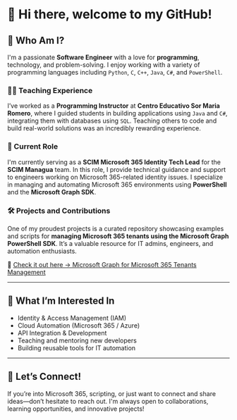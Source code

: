 # 👋 Hi there, welcome to my GitHub!

## 🚀 Who Am I?

I'm a passionate **Software Engineer** with a love for **programming**, technology, and problem-solving. I enjoy working with a variety of programming languages including `Python`, `C`, `C++`, `Java`, `C#`, and `PowerShell`.

### 👨‍🏫 Teaching Experience

I’ve worked as a **Programming Instructor** at **Centro Educativo Sor Maria Romero**, where I guided students in building applications using `Java` and `C#`, integrating them with databases using `SQL`. Teaching others to code and build real-world solutions was an incredibly rewarding experience.

### 💼 Current Role

I'm currently serving as a **SCIM Microsoft 365 Identity Tech Lead** for the **SCIM Managua** team. In this role, I provide technical guidance and support to engineers working on Microsoft 365-related identity issues. I specialize in managing and automating Microsoft 365 environments using **PowerShell** and the **Microsoft Graph SDK**.

### 🛠️ Projects and Contributions

One of my proudest projects is a curated repository showcasing examples and scripts for **managing Microsoft 365 tenants using the Microsoft Graph PowerShell SDK**. It’s a valuable resource for IT admins, engineers, and automation enthusiasts.

🔗 [Check it out here → Microsoft Graph for Microsoft 365 Tenants Management](https://github.com/Octavius97/MicrosoftGraph)

---

## 🧠 What I’m Interested In

- Identity & Access Management (IAM)
- Cloud Automation (Microsoft 365 / Azure)
- API Integration & Development
- Teaching and mentoring new developers
- Building reusable tools for IT automation

---

## 📢 Let’s Connect!

If you’re into Microsoft 365, scripting, or just want to connect and share ideas—don’t hesitate to reach out. I'm always open to collaborations, learning opportunities, and innovative projects!
